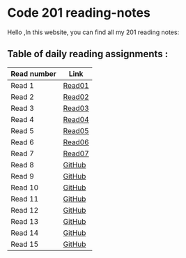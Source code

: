 # Code 201 reading-notes

Hello ,In this website, you can find all my 201 reading notes:


## Table of daily reading assignments :

Read number| Link
------------ | -------------
Read 1  | [Read01](https://marahirshaid.github.io/reading-notes/class01)
Read 2  | [Read02](https://marahirshaid.github.io/reading-notes/class02)
Read 3  | [Read03](https://marahirshaid.github.io/reading-notes/class03) 
Read 4  | [Read04](https://marahirshaid.github.io/reading-notes/class04)
Read 5  | [Read05](https://marahirshaid.github.io/reading-notes/class05)
Read 6  | [Read06](https://marahirshaid.github.io/reading-notes/class06)
Read 7  | [Read07](https://marahirshaid.github.io/reading-notes/class07)
Read 8  | [GitHub](http://github.com)
Read 9  | [GitHub](http://github.com)
Read 10 | [GitHub](http://github.com)
Read 11 | [GitHub](http://github.com)
Read 12 | [GitHub](http://github.com)
Read 13 | [GitHub](http://github.com)
Read 14 | [GitHub](http://github.com)
Read 15 | [GitHub](http://github.com)